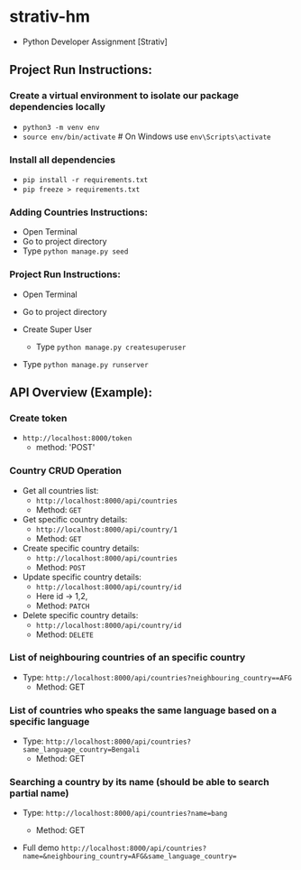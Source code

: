 # strativ-hm
* Python Developer Assignment [Strativ]

## Project Run Instructions:
### Create a virtual environment to isolate our package dependencies locally
* `python3 -m venv env`
* `source env/bin/activate`  # On Windows use `env\Scripts\activate`
### Install all dependencies 
* `pip install -r requirements.txt`
* `pip freeze > requirements.txt`
  
### Adding Countries Instructions:
* Open Terminal
* Go to project directory
* Type `python manage.py seed`

### Project Run Instructions:
* Open Terminal
* Go to project directory
* Create Super User 
   * Type  `python manage.py createsuperuser`
  
* Type `python manage.py runserver`


## API Overview (Example):
### Create token
* `http://localhost:8000/token`
    * method: 'POST'
  
### Country CRUD Operation
* Get all countries list:
    * `http://localhost:8000/api/countries`
    * Method: `GET`
* Get specific country details:
     * `http://localhost:8000/api/country/1`
     * Method: `GET`
* Create specific country details:
     * `http://localhost:8000/api/countries`
     * Method: `POST`
* Update specific country details:
     * `http://localhost:8000/api/country/id`
     * Here id -> 1,2,
     * Method: `PATCH`
* Delete specific country details:
     * `http://localhost:8000/api/country/id`
     * Method: `DELETE`
### List of neighbouring countries of an specific country
* Type: `http://localhost:8000/api/countries?neighbouring_country==AFG`
    * Method: GET 

### List of countries who speaks the same language based on a specific language
* Type: `http://localhost:8000/api/countries?same_language_country=Bengali`
    * Method: GET 
### Searching a country by its name (should be able to search partial name)
* Type: `http://localhost:8000/api/countries?name=bang`
    * Method: GET

* Full demo `http://localhost:8000/api/countries?name=&neighbouring_country=AFG&same_language_country=`
  



